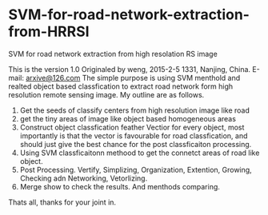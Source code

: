 # SVM-for-road-network-extraction-from-HRRSI
SVM for road network extraction from high resolation RS image

This is the version 1.0 
Originaled by weng, 2015-2-5 1331, Nanjing, China.
E-mail: arxive@126.com
The simple purpose is using SVM menthold and realted object based classfication to extract road network form high resolution remote sensing image. My outline are as follows.

1. Get the seeds of classify centers from high resolution image like road
2. get the tiny areas of image like object based homogeneous areas 
3. Construct object classfication feather Vectior for every object, most importantly is that the vector is favourable for road classfication, and should just give the best chance for the post classficaiton processing.
4. Using SVM classficaitonn methood to get the connetct areas of road like object.
5. Post Processing. Vertify, Simplizing, Organization, Extention, Growing, Checking adn Networking, Vetorlizing.
6. Merge show to check the results. And menthods comparing.

Thats all, thanks for your joint in.
